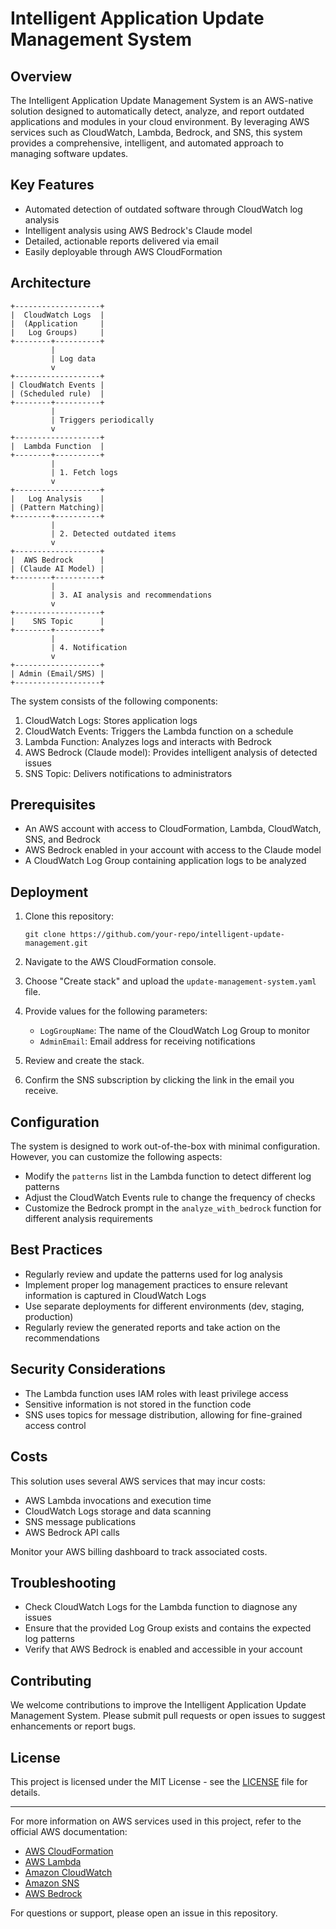 # Intelligent Application Update Management System

## Overview

The Intelligent Application Update Management System is an AWS-native solution designed to automatically detect, analyze, and report outdated applications and modules in your cloud environment. By leveraging AWS services such as CloudWatch, Lambda, Bedrock, and SNS, this system provides a comprehensive, intelligent, and automated approach to managing software updates.

## Key Features

- Automated detection of outdated software through CloudWatch log analysis
- Intelligent analysis using AWS Bedrock's Claude model
- Detailed, actionable reports delivered via email
- Easily deployable through AWS CloudFormation

## Architecture

```
+-------------------+
|  CloudWatch Logs  |
|  (Application     |
|   Log Groups)     |
+--------+----------+
         |
         | Log data
         v
+-------------------+
| CloudWatch Events |
| (Scheduled rule)  |
+--------+----------+
         |
         | Triggers periodically
         v
+-------------------+
|  Lambda Function  |
+--------+----------+
         |
         | 1. Fetch logs
         v
+-------------------+
|   Log Analysis    |
| (Pattern Matching)|
+--------+----------+
         |
         | 2. Detected outdated items
         v
+-------------------+
|  AWS Bedrock      |
| (Claude AI Model) |
+--------+----------+
         |
         | 3. AI analysis and recommendations
         v
+-------------------+
|    SNS Topic      |
+--------+----------+
         |
         | 4. Notification
         v
+-------------------+
| Admin (Email/SMS) |
+-------------------+
```

The system consists of the following components:

1. CloudWatch Logs: Stores application logs
2. CloudWatch Events: Triggers the Lambda function on a schedule
3. Lambda Function: Analyzes logs and interacts with Bedrock
4. AWS Bedrock (Claude model): Provides intelligent analysis of detected issues
5. SNS Topic: Delivers notifications to administrators

## Prerequisites

- An AWS account with access to CloudFormation, Lambda, CloudWatch, SNS, and Bedrock
- AWS Bedrock enabled in your account with access to the Claude model
- A CloudWatch Log Group containing application logs to be analyzed

## Deployment

1. Clone this repository:
   ```
   git clone https://github.com/your-repo/intelligent-update-management.git
   ```

2. Navigate to the AWS CloudFormation console.

3. Choose "Create stack" and upload the `update-management-system.yaml` file.

4. Provide values for the following parameters:
   - `LogGroupName`: The name of the CloudWatch Log Group to monitor
   - `AdminEmail`: Email address for receiving notifications

5. Review and create the stack.

6. Confirm the SNS subscription by clicking the link in the email you receive.

## Configuration

The system is designed to work out-of-the-box with minimal configuration. However, you can customize the following aspects:

- Modify the `patterns` list in the Lambda function to detect different log patterns
- Adjust the CloudWatch Events rule to change the frequency of checks
- Customize the Bedrock prompt in the `analyze_with_bedrock` function for different analysis requirements

## Best Practices

- Regularly review and update the patterns used for log analysis
- Implement proper log management practices to ensure relevant information is captured in CloudWatch Logs
- Use separate deployments for different environments (dev, staging, production)
- Regularly review the generated reports and take action on the recommendations

## Security Considerations

- The Lambda function uses IAM roles with least privilege access
- Sensitive information is not stored in the function code
- SNS uses topics for message distribution, allowing for fine-grained access control

## Costs

This solution uses several AWS services that may incur costs:

- AWS Lambda invocations and execution time
- CloudWatch Logs storage and data scanning
- SNS message publications
- AWS Bedrock API calls

Monitor your AWS billing dashboard to track associated costs.

## Troubleshooting

- Check CloudWatch Logs for the Lambda function to diagnose any issues
- Ensure that the provided Log Group exists and contains the expected log patterns
- Verify that AWS Bedrock is enabled and accessible in your account

## Contributing

We welcome contributions to improve the Intelligent Application Update Management System. Please submit pull requests or open issues to suggest enhancements or report bugs.

## License

This project is licensed under the MIT License - see the [LICENSE](LICENSE) file for details.

---

For more information on AWS services used in this project, refer to the official AWS documentation:

- [AWS CloudFormation](https://docs.aws.amazon.com/cloudformation/)
- [AWS Lambda](https://docs.aws.amazon.com/lambda/)
- [Amazon CloudWatch](https://docs.aws.amazon.com/cloudwatch/)
- [Amazon SNS](https://docs.aws.amazon.com/sns/)
- [AWS Bedrock](https://docs.aws.amazon.com/bedrock/)

For questions or support, please open an issue in this repository.
